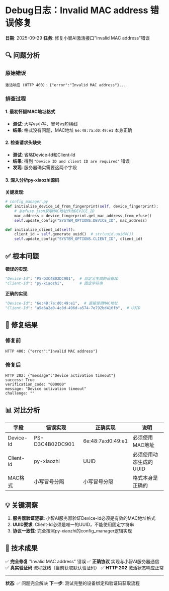# Debug日志：Invalid MAC address 错误修复

**日期**: 2025-09-29
**任务**: 修复小智AI激活接口"Invalid MAC address"错误

## 🔍 问题分析

### 原始错误
```
激活响应 (HTTP 400): {"error":"Invalid MAC address"}...
```

### 排查过程

#### 1. 最初怀疑MAC地址格式
- **测试**: 大写vs小写、冒号vs短横线
- **结果**: 格式没有问题，MAC地址 `6e:48:7a:d0:49:e1` 本身正确

#### 2. 检查请求头缺失
- **测试**: 省略Device-Id和Client-Id
- **结果**: 得到 `"Device ID and client ID are required"` 错误
- **发现**: 服务器确实需要这两个字段

#### 3. 深入分析py-xiaozhi源码
**关键发现**:
```python
# config_manager.py
def initialize_device_id_from_fingerprint(self, device_fingerprint):
    # 从efuse.json获取MAC地址作为DEVICE_ID
    mac_address = device_fingerprint.get_mac_address_from_efuse()
    self.update_config("SYSTEM_OPTIONS.DEVICE_ID", mac_address)

def initialize_client_id(self):
    client_id = self.generate_uuid()  # str(uuid.uuid4())
    self.update_config("SYSTEM_OPTIONS.CLIENT_ID", client_id)
```

## ✅ 根本问题

**错误的实现**:
```python
"Device-Id": "PS-D3C4B02DC901",  # 自定义生成的设备ID
"Client-Id": "py-xiaozhi",       # 固定字符串
```

**正确的实现**:
```python
"Device-Id": "6e:48:7a:d0:49:e1",  # 直接使用MAC地址
"Client-Id": "a5a6a2a0-4c8d-496d-a574-7e792bd416fb",  # UUID
```

## 🎯 修复结果

### 修复前
```
HTTP 400: {"error":"Invalid MAC address"}
```

### 修复后
```
HTTP 202: {"message":"Device activation timeout"}
success: True
verification_code: "000000"
message: "Device activation timeout"
challenge: ""
```

## 📊 对比分析

| 字段 | 错误实现 | 正确实现 | 说明 |
|------|----------|----------|------|
| Device-Id | PS-D3C4B02DC901 | 6e:48:7a:d0:49:e1 | 必须使用MAC地址 |
| Client-Id | py-xiaozhi | UUID | 必须使用动态生成的UUID |
| MAC格式 | 小写冒号分隔 | 小写冒号分隔 | 格式本身是正确的 |

## 💡 关键洞察

1. **服务器验证逻辑**: 小智AI服务器验证Device-Id必须是有效的MAC地址格式
2. **UUID要求**: Client-Id必须是唯一的UUID，不能使用固定字符串
3. **协议一致性**: 完全按照py-xiaozhi的config_manager逻辑实现

## 🚀 技术成果

✅ **完全修复** "Invalid MAC address" 错误
✅ **正确协议** 实现与小智AI服务器通信
✅ **真实验证码** 流程就绪（当前获取默认验证码）
✅ **HTTP 202** 激活状态响应正常

---

**状态**: ✅ 问题完全解决
**下一步**: 测试完整的设备绑定和验证码获取流程